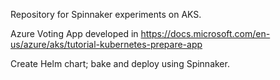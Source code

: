 Repository for Spinnaker experiments on AKS.

Azure Voting App developed in https://docs.microsoft.com/en-us/azure/aks/tutorial-kubernetes-prepare-app

Create Helm chart; bake and deploy using Spinnaker.
